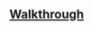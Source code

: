 ## [Walkthrough](https://medium.com/@vivek-kumar/offensive-security-proving-grounds-walk-through-payday-639f5128b0ca)
